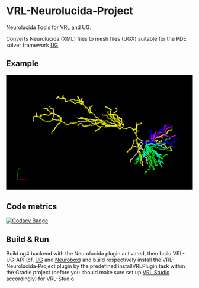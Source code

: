 # VRL-Neurolucida-Project
Neurolucida Tools for VRL and UG.

Converts Neurolucida (XML) files to mesh files (UGX) suitable for the PDE solver framework [UG](https://github.com/UG4).

## Example
![](/resources/img/example.png)

## Code metrics
[![Codacy Badge](https://api.codacy.com/project/badge/grade/414dbeeab3734c43aae6776f4f3b2f0b)](https://www.codacy.com/app/stephan_5/VRL-Neurolucida-Project)

## Build & Run
Build ug4 backend with the Neurolucida plugin activated, then build VRL-UG-API (cf. [UG](https://github.com/UG4) and [Neurobox](https://github.com/NeuroBox3D)) and build respectively install the VRL-Neurolucida-Project plugin by the predefined installVRLPlugin task within the Gradle project (before you should make sure set up [VRL Studio](https://github.com/miho/VRL-Studio) accordingly) for VRL-Studio.
